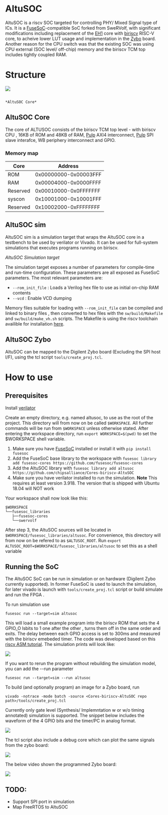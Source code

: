 AltuSOC
========

AltuSOC is a riscv SOC targeted for controlling PHY/ Mixed Signal type of ICs. It is a [FuseSoC](https://github.com/olofk/fusesoc)-compatible SoC forked from SweRVolf, with significant modifications including replacement of the [EH1](https://github.com/chipsalliance/Cores-SweRV.git) core with [biriscv](https://github.com/altuSemi/biriscv.git) RISC-V core, to acheive lower LUT usage and implementation in the [Zybo](https://reference.digilentinc.com/reference/programmable-logic/zybo/start) board. Another reason for the CPU switch was that the existing SOC was using CPU external (SOC level/ off-chip) memory and the biriscv TCM top includes tightly coupled RAM.

# Structure
![](altusoc_core.png)

                                                                     *AltuSOC Core*

## AltuSOC Core

The core of ALTUSOC consists of the biriscv TCM top level - with biriscv CPU , 16KB of ROM and 48KB of RAM, [Pulp](https://github.com/pulp-platform/axi) AXI4 interconnect, [Pulp](https://github.com/pulp-platform/axi_spi_slave) SPI slave interafce, WB periphery interconnect and GPIO. 


### Memory map

| Core     | Address               |
| -------- | --------------------- |
| ROM      | 0x00000000-0x00003FFF |
| RAM      | 0x00004000-0x0000FFFF |
| Reserved | 0x00010000-0x0FFFFFFF |
| syscon   | 0x10001000-0x10001FFF |
| Reserved | 0x10002000-0xFFFFFFFF |



## AltuSOC sim

AltuSOC sim is a simulation target that wraps the AltuSOC core in a testbench to be used by verilator or Vivado. It can be used for full-system simulations that executes programs running on biriscv. 


*AltuSOC Simulation target*

The simulation target exposes a number of parameters for compile-time and run-time configuration. These parameters are all exposed as FuseSoC parameters. The most relevant parameters are:

* `--rom_init_file` : Loads a Verilog hex file to use as initial on-chip RAM contents
* `--vcd` : Enable VCD dumping

Memory files suitable for loading with `--rom_init_file` can be compiled and linked to binary files , then converted to hex files with the `sw/build/Makefile` and `sw/build/make_vh.sh` scripts. The Makefile is using the riscv toolchain availible for installation [here](https://mindchasers.com/dev/rv-getting-started).

## AltuSOC Zybo

AltuSOC can be mapped to the Digilent Zybo board (Excluding the SPI host I/F), using the tcl script `tools/create_proj.tcl`. 

# How to use

## Prerequisites

Install [verilator](https://www.veripool.org/wiki/verilator)

Create an empty directory, e.g. named altusoc, to use as the root of the project. This directory will from now on be called `$WORKSPACE`. All further commands will be run from `$WORKSPACE` unless otherwise stated. After entering the workspace directory, run `export WORKSPACE=$(pwd)` to set the $WORKSPACE shell variable.

1. Make sure you have [FuseSoC](https://github.com/olofk/fusesoc) installed or install it with `pip install fusesoc`
2. Add the FuseSoC base library to the workspace with `fusesoc library add fusesoc-cores https://github.com/fusesoc/fusesoc-cores`
3. Add the AltuSOC library with `fusesoc library add altusoc https://github.com/chipsalliance/Cores-biriscv-AltuSOC`
4. Make sure you have verilator installed to run the simulation. **Note** This requires at least version 3.918. The version that is shipped with Ubuntu 18.04 will NOT work

Your workspace shall now look like this:

    $WORKSPACE
    └──fusesoc_libraries
       ├──fusesoc-cores
       └──swervolf

After step 3, the AltuSOC sources will be located in `$WORKSPACE/fusesoc_libraries/altusoc`. For convenience, this directory will from now on be refered to as `$ALTUSOC_ROOT`. Run `export ALTUSOC_ROOT=$WORKSPACE/fusesoc_libraries/altusoc` to set this as a shell variable

## Running the SoC

The AltuSOC SoC can be run in simulation or on hardware (Digilent Zybo currently supported). In former FuseSoC is used to launch the simulation, for later vivado is launch with `tools/create_proj.tcl` script or build simulate and run the FPGA . 

To run simulation use

    fusesoc run --target=sim altusoc

This will load a small example program into the biriscv ROM that sets the 4 GPIO_O lsbits to 1 one after the other ,  turns them off in the same order and exits. The delay between each GPIO access is set to 300ms and measured with the biriscv emebeded timer.
The code was developed based on this [riscv ASM tutorial](https://www.youtube.com/watch?v=tthKXGxAUjY&list=PL6noQ0vZDAdh_aGvqKvxd0brXImHXMuLY&index=6).
The simulation prints will look like:

![](VERILATOR_SIM.png)

If you want to rerun the program without rebuilding the simulation model, you can add the --run parameter

    fusesoc run --target=sim --run altusoc

To build (and optionally program) an image for a Zybo board, run

    vivado -notrace -mode batch -source <Cores-biriscv-AltuSOC repo path>/tools/create_proj.tcl

Currently only gate level (Synthesis/ Implemntation w or w/o timing annotated) simulation is supported. The snippet below includes the waveform of the 4 GPIO bits and the timer/PC in analog format.

![](GL_SIM.png)


The tcl script also include a debug core which can plot the same signals from the zybo board:

![](ZYBO_DEBUG.png)

The below video shown the programmed Zybo board:

[![](ZYBO.jpg)](https://youtu.be/5QQKMACM4bc)

## TODO:
- Support SPI port in simulation
- Map FreeRTOS to AltuSOC
